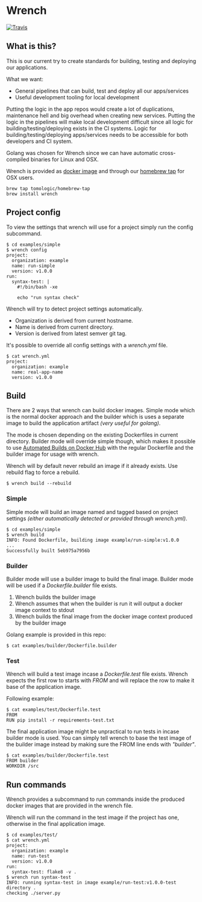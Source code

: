 # Wrench

[![Travis](https://img.shields.io/travis/tomologic/wrench.svg?style=flat-square)](https://travis-ci.org/tomologic/wrench)

## What is this?

This is our current try to create standards for building, testing and deploying our applications.

What we want:
- General pipelines that can build, test and deploy all our apps/services
- Useful development tooling for local development

Putting the logic in the app repos would create a lot of duplications, maintenance hell and big overhead when creating new services. Putting the logic in the pipelines will make local development difficult since all logic for building/testing/deploying exists in the CI systems. Logic for building/testing/deploying apps/services needs to be accessible for both developers and CI system.

Golang was chosen for Wrench since we can have automatic cross-compiled binaries for Linux and OSX.

Wrench is provided as [docker image](https://registry.hub.docker.com/u/tomologic/wrench/) and through our [homebrew tap](https://github.com/tomologic/homebrew-tap) for OSX users.

```
brew tap tomologic/homebrew-tap
brew install wrench
```

## Project config

To view the settings that wrench will use for a project simply run the config subcommand.

```
$ cd examples/simple
$ wrench config
project:
  organization: example
  name: run-simple
  version: v1.0.0
run:
  syntax-test: |
    #!/bin/bash -xe

    echo "run syntax check"
```

Wrench will try to detect project settings automatically.

- Organization is derived from current hostname.
- Name is derived from current directory.
- Version is derived from latest semver git tag.

It's possible to override all config settings with a _wrench.yml_ file.

```
$ cat wrench.yml
project:
  organization: example
  name: real-app-name
  version: v1.0.0
```

## Build

There are 2 ways that wrench can build docker images. Simple mode which is the normal docker approach and the builder which is uses a separate image to build the application artifact _(very useful for golang)_.

The mode is chosen depending on the existing Dockerfiles in current directory. Builder mode will override simple though, which makes it possible to use [Automated Builds on Docker Hub](https://docs.docker.com/docker-hub/builds/) with the regular Dockerfile and the builder image for usage with wrench.

Wrench will by default never rebuild an image if it already exists. Use rebuild flag to force a rebuild.

```
$ wrench build --rebuild
```

### Simple

Simple mode will build an image named and tagged based on project settings _(either automatically detected or provided through wrench.yml)_.

```
$ cd examples/simple
$ wrench build
INFO: Found Dockerfile, building image example/run-simple:v1.0.0
...
Successfully built 5eb975a7956b
```

### Builder

Builder mode will use a builder image to build the final image. Builder mode will be used if a _Dockerfile.builder_ file exists.

1. Wrench builds the builder image
2. Wrench assumes that when the builder is run it will output a docker image context to stdout
3. Wrench builds the final image from the docker image context produced by the builder image

Golang example is provided in this repo:

```
$ cat examples/builder/Dockerfile.builder
```

### Test

Wrench will build a test image incase a _Dockerfile.test_ file exists. Wrench expects the first row to starts with _FROM_ and will replace the row to make it base of the application image.

Following example:

```
$ cat examples/test/Dockerfile.test
FROM
RUN pip install -r requirements-test.txt
```

The final application image might be unpractical to run tests in incase builder mode is used. You can simply tell wrench to base the test image of the builder image instead by making sure the FROM line ends with _"builder"_.

```
$ cat examples/builder/Dockerfile.test
FROM builder
WORKDIR /src
```

## Run commands

Wrench provides a subcommand to run commands inside the produced docker images that are provided in the wrench file.

Wrench will run the command in the test image if the project has one, otherwise in the final application image.

```
$ cd examples/test/
$ cat wrench.yml
project:
  organization: example
  name: run-test
  version: v1.0.0
run:
  syntax-test: flake8 -v .
$ wrench run syntax-test
INFO: running syntax-test in image example/run-test:v1.0.0-test
directory .
checking ./server.py
```
